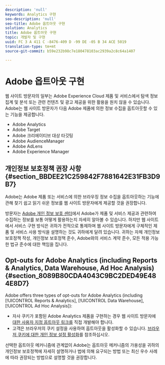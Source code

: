 ```yaml
---
description: 'null'
keywords: Analytics 구현
seo-description: 'null'
seo-title: Adobe 옵트아웃 구현
solution: Analytics
title: Adobe 옵트아웃 구현
topic: 개발자 및 구현
uuid: FC 3 A 411 C -8476-409 D -99 DE -05 B 34 ACE 5019
translation-type: tm+mt
source-git-commit: b59e232b98c7e180478103ac2939a2c8c64a1407

---
```



# Adobe 옵트아웃 구현

웹 사이트 방문자의 일부는 Adobe Experience Cloud 제품 및 서비스에서 탐색 정보 집계 및 분석 또는 관련 컨텐츠 및 광고 제공을 위한 활용을 원치 않을 수 있습니다. Adobe는 웹 사이트 방문자가 다음 Adobe 제품에 의한 정보 수집을 옵트아웃할 수 있는 기능을 제공합니다.

* Adobe Analytics
* Adobe Target
* Adobe 크리에이티브 대상 타깃팅
* Adobe AudienceManager
* Adobe AdLens
* Adobe Experience Manager

## 개인정보 보호정책 권장 사항 {#section_BBDEE21C259842F7881642E31FB3D9B7}

Adobe는 Adobe 제품 또는 서비스에 의한 브라우징 정보 수집을 옵트아웃하는 기능에 관해 찾기 쉽고 읽기 쉬운 정보를 웹 사이트 방문자에게 제공할 것을 권장합니다.

방문자는 [Adobe 개인 정보 보호 센터](https://www.adobe.com/privacy.html)에서 Adobe가 제품 및 서비스 제공과 관련하여 수집하는 정보를 보통 어떻게 활용하는지 자세히 알아볼 수 있습니다. 하지만 웹 사이트에서 서비스 구현 방식은 귀하가 전적으로 통제하며 웹 사이트 방문자에게 구체적인 제품 및 서비스 사용 방식을 설명하는 것도 귀하에게 달려 있습니다. 귀하는 자체 개인정보 보호정책 작성, 개인정보 보호정책 준수, Adobe와의 서비스 계약 준수, 모든 적용 가능한 법규 준수에 대한 책임을 집니다.

## Opt-outs for Adobe Analytics (including Reports &amp; Analytics, Data Warehouse, Ad Hoc Analysis) {#section_8089B80CDA4043C9BC2DED49E484E8D7}

Adobe offers three types of opt-outs for Adobe Analytics (including [!UICONTROL Reports &amp; Analytics], [!UICONTROL Data Warehouse], [!UICONTROL Ad Hoc Analysis]):

* 자사 쿠키가 포함된 Adobe Analytics 제품을 구현하는 경우 웹 사이트 방문자에 [대한 사용자 지정 옵트아웃 링크를](../../../implement/js-implementation/data-collection/opt-out-link.md#concept_C2C4F19811A445EF9E9BEAC709B568A9) 직접 개발해야 합니다.
* 고객은 브라우저의 쿠키 설정을 사용하여 옵트아웃을 활성화할 수 있습니다. [브라우저 쿠키에 대한 개인 정보 설정 활성화](https://marketing.adobe.com/resources/help/en_US/whitepapers/cookies/?f=browser_cookie_settings)를 참조하십시오.

선택한 옵트아웃 메커니즘에 관계없이 Adobe는 옵트아웃 메커니즘의 가용성을 귀하의 개인정보 보호정책에 자세히 설명하거나 법에 의해 요구되는 방법 또는 최신 우수 사례에 따라 권장되는 방법으로 설명할 것을 권장합니다.
